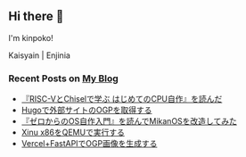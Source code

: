 

 ## Hi there :wave:

I'm kinpoko!

Kaisyain | Enjinia

 ### Recent Posts on [My Blog](https://kinpokoblog.com)
- [『RISC-VとChiselで学ぶ はじめてのCPU自作』を読んだ](https://kinpokoblog.com/posts/read-first-time-cpu-dev/)
- [Hugoで外部サイトのOGPを取得する](https://kinpokoblog.com/posts/get-ogp-of-external-site/)
- [『ゼロからのOS自作入門』を読んでMikanOSを改造してみた](https://kinpokoblog.com/posts/read-zero-os-dev/)
- [Xinu x86をQEMUで実行する](https://kinpokoblog.com/posts/run-xinu-x86-on-qemu/)
- [Vercel+FastAPIでOGP画像を生成する](https://kinpokoblog.com/posts/ogp-image-with-vercel-fastapi/)
